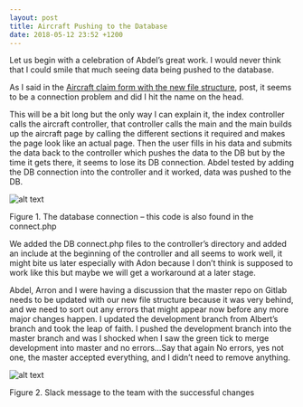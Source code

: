 ```yaml
---
layout: post
title: Aircraft Pushing to the Database
date: 2018-05-12 23:52 +1200
---
```


Let us begin with a celebration of Abdel’s great work. I would never think that I could smile that much seeing data being pushed to the database. 

As I said in the <a href=" https://warnaa1.pages.op-bit.nz/2018/05/12/aircraft-claim-form-with-the-new-file-structure.html"> Aircraft claim form with the new file structure</a>, post, it seems to be a connection problem and did I hit the name on the head. 

This will be a bit long but the only way I can explain it, the index controller calls the aircraft controller, that controller calls the main and the main builds up the aircraft page by calling the different sections it required and makes the page look like an actual page. Then the user fills in his data and submits the data back to the controller which pushes the data to the DB but by the time it gets there, it seems to lose its DB connection. Abdel tested by adding the DB connection into the controller and it worked, data was pushed to the DB.

![alt text](/assets/problemsolved.JPG " problem solved ")
 
Figure 1. The database connection – this code is also found in the connect.php

We added the DB connect.php files to the controller’s directory and added an include at the beginning of the controller and all seems to work well, it might bite us later especially with Adon because I don’t think is supposed to work like this but maybe we will get a workaround at a later stage.

Abdel, Arron and I were having a discussion that the master repo on Gitlab needs to be updated with our new file structure because it was very behind, and we need to sort out any errors that might appear now before any more major changes happen. I updated the development branch from Albert’s branch and took the leap of faith. I pushed the development branch into the master branch and was I shocked when I saw the green tick to merge development into master and no errors…Say that again No errors, yes not one, the master accepted everything, and I didn’t need to remove anything.

![alt text](/assets/slack.jpg " slack ")

Figure 2. Slack message to the team with the successful changes

